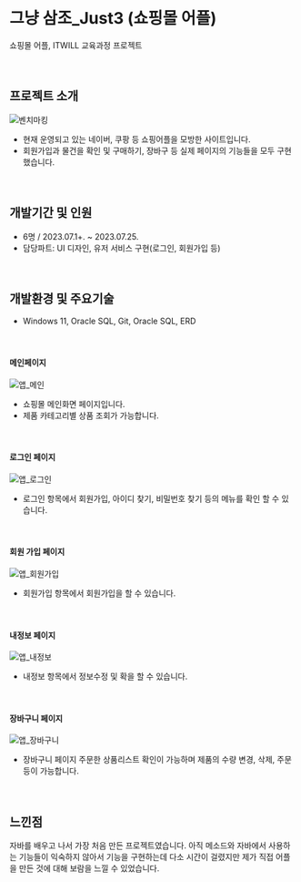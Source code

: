 <br/><br/><br/>

# 그냥 삼조_Just3 (쇼핑몰 어플)
쇼핑몰 어플, ITWILL 교육과정 프로젝트
<br/><br/><br/>

## 프로젝트 소개
![벤치마킹](https://github.com/2023-05-JAVA-DEVELOPER-143/java-project-team3-cccc/assets/133833066/e077db20-86bc-4c69-96b1-33ffbb0f3984)
* 현재 운영되고 있는 네이버, 쿠팡 등 쇼핑어플을 모방한 사이트입니다. 
* 회원가입과 물건을 확인 및 구매하기, 장바구 등 실제 페이지의 기능들을 모두 구현했습니다.
<br/><br/><br/>

## 개발기간 및 인원
* 6명 / 2023.07.1+. ~ 2023.07.25.
* 담당파트: UI 디자인, 유저 서비스 구현(로그인, 회원가입 등)
<br/><br/><br/>

## 개발환경 및 주요기술
* Windows 11, Oracle SQL, Git, Oracle SQL, ERD
<br/><br/><br/>

#### 메인페이지

![앱_메인](https://github.com/2023-05-JAVA-DEVELOPER-143/java-project-team3-cccc/assets/133833066/b089cfa3-0da0-491d-aa1c-120ae9525728)
*  쇼핑몰 메인화면 페이지입니다.
*  제품 카테고리별 상품 조회가 가능합니다.
<br/><br/><br/>


#### 로그인 페이지
![앱_로그인](https://github.com/2023-05-JAVA-DEVELOPER-143/java-project-team3-cccc/assets/133833066/b024443f-8de8-4b4b-abc7-bbcc64bd72bf)
* 로그인 항목에서 회원가입, 아이디 찾기, 비밀번호 찾기 등의 메뉴를 확인 할 수 있습니다.
<br/><br/><br/>


#### 회원 가입 페이지
![앱_회원가입](https://github.com/2023-05-JAVA-DEVELOPER-143/java-project-team3-cccc/assets/133833066/067dc1fa-ad8a-4d19-b1aa-f4796505619f)
* 회원가입 항목에서 회원가입을 할 수 있습니다.<br/><br/><br/>


#### 내정보 페이지
![앱_내정보](https://github.com/2023-05-JAVA-DEVELOPER-143/java-project-team3-cccc/assets/133833066/cee4c827-df61-4856-9c7f-31dc6f441c33)
* 내정보 항목에서 정보수정 및 확을 할 수 있습니다.<br/><br/><br/>


#### 장바구니 페이지
![앱_장바구니](https://github.com/2023-05-JAVA-DEVELOPER-143/java-project-team3-cccc/assets/133833066/4ef21a75-c27d-4026-a7b3-73c4d5b4a933)
* 장바구니 페이지 주문한 상품리스트 확인이 가능하며 제품의 수량 변경, 삭제, 주문 등이 가능합니다.<br/><br/><br/>


## 느낀점
자바를 배우고 나서 가장 처음 만든 프로젝트였습니다. 아직 메소드와 자바에서 사용하는 기능들이 익숙하지 않아서 기능을 구현하는데 다소 시간이 걸렸지만 제가 직접 어플을 만든 것에 대해 보람을 느낄 수 있었습니다.
